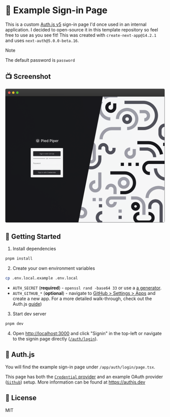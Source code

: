 # 🔐 Example Sign-in Page

This is a custom [Auth.js v5](https://authjs.dev) sign-in page I'd once used in an internal application. I decided to open-source it in this template repository so feel free to use as you see fit! This was created with `create-next-app@14.2.1` and uses `next-auth@5.0.0-beta.16`.

> [!NOTE]
> The default password is `password`

## 📺 Screenshot

![Screenshot 1](./public/screenshot_1.png)

## 🚀 Getting Started

1. Install dependencies

```bash
pnpm install
```

2. Create your own environment variables

```bash
cp .env.local.example .env.local
```

  * `AUTH_SECRET` (**required**) - `openssl rand -base64 33` or use a [a generator](https://generate-secret.vercel.app/32).  
  * `AUTH_GITHUB_*` (**optional**) - navigate to [GitHub > Settings > Apps](https://github.com/settings/apps) and create a new app. For a more detailed walk-through, check out the Auth.js [guide](https://authjs.dev/guides/configuring-github))

3. Start dev server

```bash
pnpm dev
```

4. Open [http://localhost:3000](http://localhost:3000) and click "Signin" in the top-left or navigate to the signin page directly ([`/auth/login`](http://localhost:3000/auth/login)).

## 🔐 Auth.js

You will find the example sign-in page under `/app/auth/login/page.tsx`.

This page has both the [`Credential` provider](https://authjs.dev/getting-started/providers/credentials) and an example OAuth provider ([`Github`](https://authjs.dev/getting-started/providers/github)) setup. More information can be found at https://authjs.dev

## 📝 License

MIT
